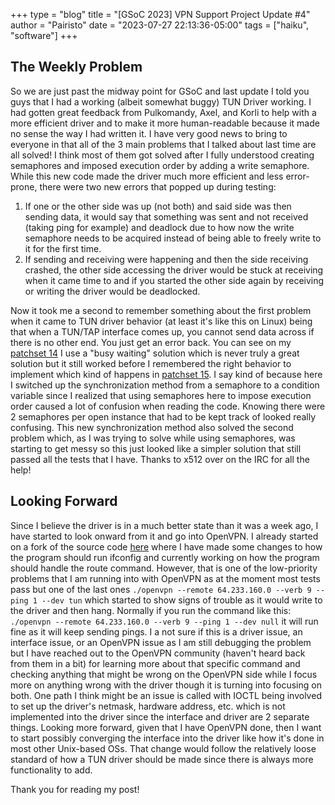 +++
type = "blog"
title = "[GSoC 2023] VPN Support Project Update #4"
author = "Pairisto"
date = "2023-07-27 22:13:36-05:00"
tags = ["haiku", "software"]
+++

## The Weekly Problem

So we are just past the midway point for GSoC and last update I told you guys that I had a working (albeit somewhat buggy) TUN Driver working. I had gotten great feedback from Pulkomandy, Axel, and Korli to help with a more efficient driver and to make it more human-readable because it made no sense the way I had written it. I have very good news to bring to everyone in that all of the 3 main problems that I talked about last time are all solved! I think most of them got solved after I fully understood creating semaphores and imposed execution order by adding a write semaphore. While this new code made the driver much more efficient and less error-prone, there were two new errors that popped up during testing:
1. If one or the other side was up (not both) and said side was then sending data, it would say that something was sent and not received (taking ping for example) and deadlock due to how now the write semaphore needs to be acquired instead of being able to freely write to it for the first time.
2. If sending and receiving were happening and then the side receiving crashed, the other side accessing the driver would be stuck at receiving when it came time to and if you started the other side again by receiving or writing the driver would be deadlocked.

Now it took me a second to remember something about the first problem when it came to TUN driver behavior (at least it's like this on Linux) being that when a TUN/TAP interface comes up, you cannot send data across if there is no other end. You just get an error back. You can see on my [patchset 14](https://review.haiku-os.org/c/haiku/+/6608/14/src/add-ons/kernel/drivers/network/tun/driver.cpp#375) I use a "busy waiting" solution which is never truly a great solution but it still worked before I remembered the right behavior to implement which kind of happens in [patchset 15](https://review.haiku-os.org/c/haiku/+/6608/15/src/add-ons/kernel/drivers/network/tun/driver.cpp#300). I say kind of because here I switched up the synchronization method from a semaphore to a condition variable since I realized that using semaphores here to impose execution order caused a lot of confusion when reading the code. Knowing there were 2 semaphores per open instance that had to be kept track of looked really confusing. This new synchronization method also solved the second problem which, as I was trying to solve while using semaphores, was starting to get messy so this just looked like a simpler solution that still passed all the tests that I have. Thanks to x512 over on the IRC for all the help!

## Looking Forward

Since I believe the driver is in a much better state than it was a week ago, I have started to look onward from it and go into OpenVPN. I already started on a fork of the source code [here](https://github.com/Swangeon/Haiku-Openvpn) where I have made some changes to how the program should run ifconfig and currently working on how the program should handle the route command. However, that is one of the low-priority problems that I am running into with OpenVPN as at the moment most tests pass but one of the last ones `./openvpn --remote 64.233.160.0 --verb 9 --ping 1 --dev tun` which started to show signs of trouble as it would write to the driver and then hang. Normally if you run the command like this: `./openvpn --remote 64.233.160.0 --verb 9 --ping 1 --dev null` it will run fine as it will keep sending pings. I a not sure if this is a driver issue, an interface issue, or an OpenVPN issue as I am still debugging the problem but I have reached out to the OpenVPN community (haven't heard back from them in a bit) for learning more about that specific command and checking anything that might be wrong on the OpenVPN side while I focus more on anything wrong with the driver though it is turning into focusing on both. One path I think might be an issue is called with IOCTL being involved to set up the driver's netmask, hardware address, etc. which is not implemented into the driver since the interface and driver are 2 separate things. Looking more forward, given that I have OpenVPN done, then I want to start possibly converging the interface into the driver like how it's done in most other Unix-based OSs. That change would follow the relatively loose standard of how a TUN driver should be made since there is always more functionality to add.

Thank you for reading my post!
